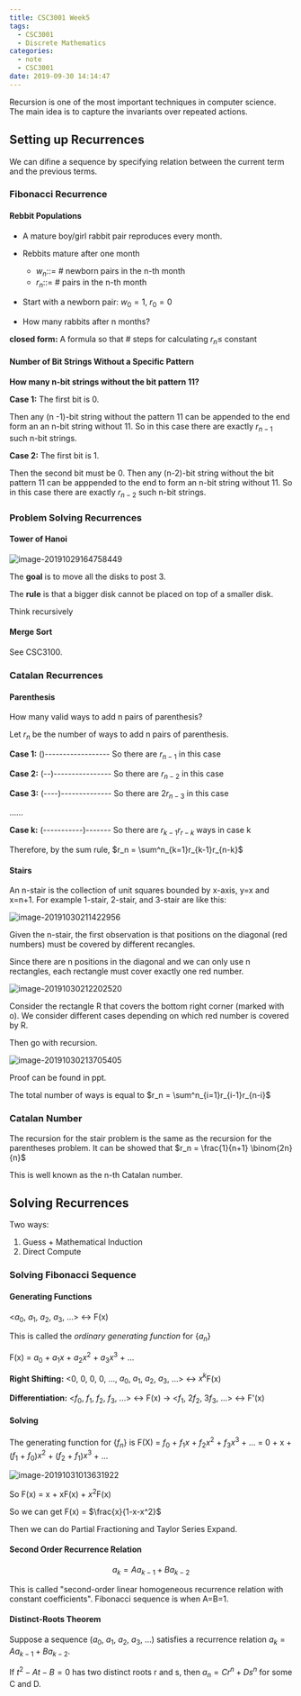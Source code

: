 ```yaml
---
title: CSC3001 Week5
tags:
  - CSC3001
  - Discrete Mathematics
categories:
  - note
  - CSC3001
date: 2019-09-30 14:14:47
---
```


Recursion is one of the most important techniques in computer science. The main idea is to capture the invariants over repeated actions.

## Setting up Recurrences

We can difine a sequence by specifying relation between the current term and the previous terms.

### Fibonacci Recurrence

#### Rebbit Populations

- A mature boy/girl rabbit pair reproduces every month.
- Rebbits mature after one month
  
  - $w_n$::= # newborn pairs in the n-th month
  - $r_n$::= # pairs in the n-th month
- Start with a newborn pair: $w_0 = 1$, $r_0 = 0$
- How many rabbits after n months?

**closed form:** A formula so that # steps for calculating $r_n \leq$ constant

#### Number of Bit Strings Without a Specific Pattern

**How many n-bit strings without the bit pattern 11?**

**Case 1:** The first bit is 0.

Then any (n -1)-bit string without the pattern 11 can be appended to the end form an an n-bit string without 11. So in this case there are exactly $r_{n-1}$ such n-bit strings.

**Case 2:** The first bit is 1.

Then the second bit must be 0. Then any (n-2)-bit string without the bit pattern 11 can be apppended to the end to form an n-bit string without 11. So in this case there are exactly $r_{n-2}$ such n-bit strings.


### Problem Solving Recurrences

#### Tower of Hanoi

![image-20191029164758449](/image-20191029164758449.png)

The **goal** is to move all the disks to post 3.

The **rule** is that a bigger disk cannot be placed on top of a smaller disk.

Think recursively

#### Merge Sort

See CSC3100.

### Catalan Recurrences

#### Parenthesis

How many valid ways to add n pairs of parenthesis?

Let $r_n$ be the number of ways to add n pairs of parenthesis.

**Case 1:** ()------------------   So there are $r_{n-1}$ in this case

**Case 2:** (--)----------------   So there are $r_{n-2}$ in this case

**Case 3:** (----)--------------   So there are $2r_{n-3}$ in this case

......

**Case k:** (-----------)-------   So there are $r_{k-1}r_{r-k}$ ways in case k

Therefore, by the sum rule, $r_n = \sum^n_{k=1}r_{k-1}r_{n-k}$

#### Stairs

An n-stair is the collection of unit squares bounded by x-axis, y=x and x=n+1.
For example 1-stair, 2-stair, and 3-stair are like this:

![image-20191030211422956](/image-20191030211422956.png)

Given the n-stair, the first observation is that positions on the diagonal (red numbers) must be covered by different recangles.

Since there are n positions in the diagonal and we can only use n rectangles, each rectangle must cover exactly one red number.

![image-20191030212202520](/image-20191030212202520.png)

Consider the rectangle R that covers the bottom right corner (marked with o). We consider different cases depending on which red number is covered by R.

Then go with recursion.

![image-20191030213705405](/image-20191030213705405.png)

Proof can be found in ppt.

The total number of ways is equal to $r_n = \sum^n_{i=1}r_{i-1}r_{n-i}$

### Catalan Number

The recursion for the stair problem is the same as the recursion for the parentheses problem. It can be showed that $r_n = \frac{1}{n+1} \binom{2n}{n}$

This is well known as the n-th Catalan number.

## Solving Recurrences

Two ways:

1. Guess + Mathematical Induction
2. Direct Compute

### Solving Fibonacci Sequence

#### Generating Functions

<$a_0$, $a_1$, $a_2$, $a_3$, ...> $\leftrightarrow$ F(x)

This is called the *ordinary generating function* for {$a_n$}

F(x) = $a_0$ + $a_1x$ + $a_2x^2$ + $a_3x^3$ + ...

**Right Shifting:** <0, 0, 0, 0, ..., $a_0$, $a_1$, $a_2$, $a_3$, ...> $\leftrightarrow$ $x^k$F(x)

**Differentiation:** <$f_0$, $f_1$, $f_2$, $f_3$, ...> $\leftrightarrow$ F(x) $\rightarrow$ <$f_1$, $2f_2$, $3f_3$, ...> $\leftrightarrow$ F'(x)

#### Solving

The generating function for {$f_n$} is F(X) = $f_0$ + $f_1x$ + $f_2x^2$ + $f_3x^3$ + ... = 0 + x + ($f_1$ + $f_0$)$x^2$ + ($f_2$ + $f_1$)$x^3$ + ...

![image-20191031013631922](/image-20191031013631922.png)

So F(x) = x + xF(x) + $x^2$F(x)

So we can get F(x) = $\frac{x}{1-x-x^2}$

Then we can do Partial Fractioning and Taylor Series Expand.

#### Second Order Recurrence Relation

$$
a_k = Aa_{k-1} + Ba_{k-2}
$$

This is called "second-order linear homogeneous recurrence relation with constant coefficients". Fibonacci sequence is when A=B=1.

#### Distinct-Roots Theorem

Suppose a sequence ($a_0$, $a_1$, $a_2$, $a_3$, ...) satisfies a recurrence relation $a_k = Aa_{k-1} + Ba_{k-2}$.

If $t^2-At-B = 0$ has two distinct roots r and s, then $a_n = Cr^n + Ds^n$ for some C and D.